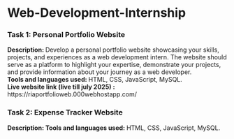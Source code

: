 # Web-Development-Internship 

<h3> Task 1: Personal Portfolio Website </h3> 
<b>Description: </b> Develop a personal portfolio website showcasing your skills, projects, and experiences 
as a web development intern. The website should serve as a platform to highlight your expertise, 
demonstrate your projects, and provide information about your journey as a web developer. <br>
<b> Tools and languages used: </b> HTML, CSS, JavaScript, MySQL. <br>
<b>Live website link (live till july 2025) : </b> https://riaportfolioweb.000webhostapp.com/ <br>

<h3> Task 2: Expense Tracker Website </h3> 
<b>Description: </b>
<b> Tools and languages used: </b> HTML, CSS, JavaScript, MySQL. <br>

